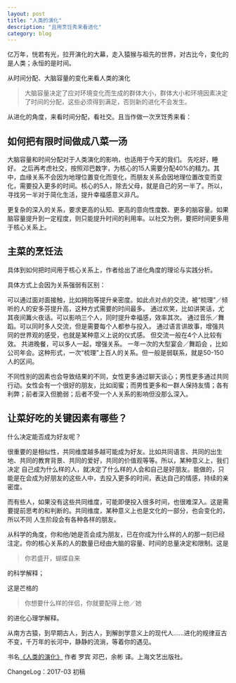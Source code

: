 ```yaml
---
layout: post
title: "人类的演化"
description: "且用烹饪秀来看进化"
category: blog
--- 
```






亿万年，恍若有光，拉开演化的大幕，走入猿猴与祖先的世界，对古比今，变化的是人类；永恒的是时间。

从时间分配、大脑容量的变化来看人类的演化

> 大脑容量决定了应对环境变化而生成的群体大小，群体大小和环境因素决定了时间的分配，这些必须得到满足，否则新的进化不会发生。

从进化的角度，来看时间分配，看社交。且当作做一次烹饪秀来看：

## 如何把有限时间做成八菜一汤

大脑容量和时间分配对于人类演化的影响，也适用于今天的我们。
先吃好，睡好。 之后再考虑社交，按照邓巴数字，为核心的15人需要分配40%的精力。其中，血缘关系不会因为地理位置变化而变化，而朋友关系会因地理位置改变而变化，需要投入更多的时间。核心的5人，除去父母，就是自己的另一半了。所以，寻找另一半对于简化生活，提升幸福感意义非凡。

更复杂的深入的关系，要求更高的认知、更高的意向性度数、更多的脑容量。如果脑容量提升到一定程度，则只能提升时间的利用率。以社交为例，要把时间更多用于核心关系上。

##  主菜的烹饪法

具体到如何把时间用于核心关系上，作者给出了进化角度的理论与实践分析。

具体方式上会因为关系强弱有区别：

可以通过面对面接触，比如拥抱等提升亲密度。如此点对点的交流，被“梳理”／倾听的人的安多芬提升高，这种方式需要的时间最多。
通过欢笑，比如讲笑话，尤其夜间篝火夜话。可以影响三个人，同时提升幸福感，效率其次。
通过音乐／舞蹈。可以同时多人交流，但是需要每个人都参与投入。
通过语言讲故事，增强共同的世界观的感受，也就是某种意义上说的仪式感。 但交流一般在4个人比较有效。
共进晚餐，可以多人一起，增强关系。
一年一次的大型宴会／舞蹈会 ，比如公司年会。这种形式，一次“梳理”上百人的关系。但一般是弱联系，就是50-150人的区间。

不同性别的因素也会导致结果的不同，女性更多通过聊天谈心；男性更多通过共同行动。女性会有一个很好的朋友，比如闺蜜；而男性更多和一群人保持友情；各有利弊；前者深入但脆弱；后者不受一个人关系的影响但没那么深入。

## 让菜好吃的关键因素有哪些？

什么决定能否成为好友呢？

很重要的是相似性，共同维度越多越可能成为好友。比如共同语言、共同的出生地、共同的教育背景、共同的爱好，共同的价值观等等。所以，某种意义上，我们决定
自己成为什么样的人，就决定了什么样的人会和自己是好朋友。能做的，只能是在会成为好朋友的这些人中，去投入更多的时间，表达自己的情感，持续的亲密度。

而有些人，如果没有这些共同维度，可能即便投入很多时间，也很难深入。这是需要提前思考的和判断的。共同维度，某种意义上也是文化的一部分，也会变化的，所以不同
人生阶段会有各种各样的朋友。


从科学的角度，你和他/她是否会成为朋友，已在你成为什么样的人的那一刻已经注定。你的核心关系的人的数量已经由大脑的容量、时间的总量决定和限制。这是

> 你若盛开，蝴蝶自来

的科学解释； 

这是芒格的

> 你想要什么样的伴侣，你就要配得上他／她

的进化心理学解释。

从南方古猿，到早期古人，到古人，到解剖学意义上的现代人......进化的规律亘古不变，千万年的长河中，静静的流淌，等着你的遇见。

书名[《人类的演化》](https://book.douban.com/subject/26834220/) 作者 罗宾 邓巴，余彬 译。上海文艺出版社。 

ChangeLog：2017-03 初稿

